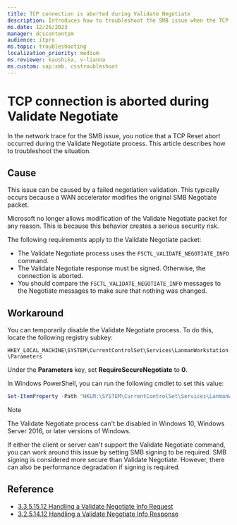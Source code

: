 ```yaml
---
title: TCP connection is aborted during Validate Negotiate
description: Introduces how to troubleshoot the SMB issue when the TCP connection is aborted during Validate Negotiate.
ms.date: 12/26/2023
manager: dcscontentpm
audience: itpro
ms.topic: troubleshooting
localization_priority: medium
ms.reviewer: kaushika, v-lianna
ms.custom: sap:smb, csstroubleshoot
---
```

# TCP connection is aborted during Validate Negotiate

In the network trace for the SMB issue, you notice that a TCP Reset abort occurred during the Validate Negotiate process. This article describes how to troubleshoot the situation.

## Cause

This issue can be caused by a failed negotiation validation. This typically occurs because a WAN accelerator modifies the original SMB Negotiate packet.

Microsoft no longer allows modification of the Validate Negotiate packet for any reason. This is because this behavior creates a serious security risk.

The following requirements apply to the Validate Negotiate packet:

- The Validate Negotiate process uses the `FSCTL_VALIDATE_NEGOTIATE_INFO` command.
- The Validate Negotiate response must be signed. Otherwise, the connection is aborted.
- You should compare the `FSCTL_VALIDATE_NEGOTIATE_INFO` messages to the Negotiate messages to make sure that nothing was changed.

## Workaround

You can temporarily disable the Validate Negotiate process. To do this, locate the following registry subkey:

`HKEY_LOCAL_MACHINE\SYSTEM\CurrentControlSet\Services\LanmanWorkstation\Parameters`

Under the **Parameters** key, set **RequireSecureNegotiate** to **0**.

In Windows PowerShell, you can run the following cmdlet to set this value:

```PowerShell
Set-ItemProperty -Path "HKLM:\SYSTEM\CurrentControlSet\Services\LanmanWorkstation\Parameters" RequireSecureNegotiate -Value 0 -Force
```

> [!NOTE]
> The Validate Negotiate process can't be disabled in Windows 10, Windows Server 2016, or later versions of Windows.

If either the client or server can't support the Validate Negotiate command, you can work around this issue by setting SMB signing to be required. SMB signing is considered more secure than Validate Negotiate. However, there can also be performance degradation if signing is required.

## Reference

- [3.3.5.15.12 Handling a Validate Negotiate Info Request](/openspecs/windows_protocols/ms-smb2/0b7803eb-d561-48a4-8654-327803f59ec6)
- [3.2.5.14.12 Handling a Validate Negotiate Info Response](/openspecs/windows_protocols/ms-smb2/6a5bc90d-3c08-4498-905b-e7dab30b2e0e)
